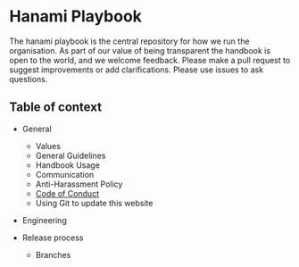 # Hanami Playbook

The hanami playbook is the central repository for how we run the organisation. As part of our value of being transparent the handbook is open to the world, and we welcome feedback. Please make a pull request to suggest improvements or add clarifications. Please use issues to ask questions.

## Table of context
* General
  * Values
  * General Guidelines
  * Handbook Usage
  * Communication
  * Anti-Harassment Policy
  * [Code of Conduct](https://github.com/hanami/playbook/blob/master/general/code-of-conduct.md)
  * Using Git to update this website

* Engineering

* Release process
  * Branches

